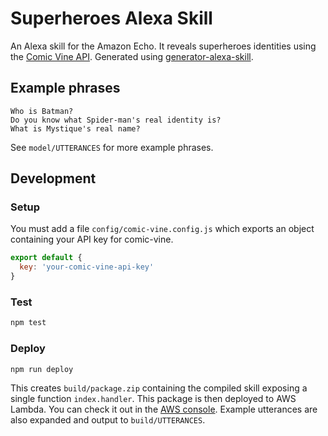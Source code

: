 # Superheroes Alexa Skill

An Alexa skill for the Amazon Echo. It reveals superheroes identities using the [Comic Vine API](http://comicvine.gamespot.com/api/). Generated using [generator-alexa-skill](https://github.com/cameronhunter/generator-alexa-skill).

## Example phrases
```
Who is Batman?
Do you know what Spider-man's real identity is?
What is Mystique's real name?
```

See `model/UTTERANCES` for more example phrases.

## Development

### Setup
You must add a file `config/comic-vine.config.js` which exports an object containing your API key for comic-vine.

```javascript
export default {
  key: 'your-comic-vine-api-key'
}
```

### Test

```bash
npm test
```

### Deploy

```bash
npm run deploy
```

This creates `build/package.zip` containing the compiled skill exposing a single function `index.handler`. This package is then deployed to AWS Lambda. You can check it out in the [AWS console](https://console.aws.amazon.com/lambda/home?region=us-east-1#/functions/alexa-skill-test). Example utterances are also expanded and output to `build/UTTERANCES`.
